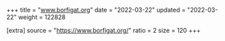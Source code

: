 +++
title = "www.borfigat.org"
date = "2022-03-22"
updated = "2022-03-22"
weight = 122828

[extra]
source = "https://www.borfigat.org/"
ratio = 2
size = 120
+++
